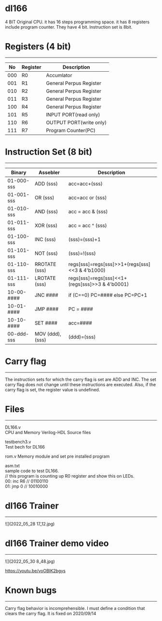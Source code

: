# dl166
4 BIT Original CPU. it has 16 steps programming space. it has 8 registers include program counter. They have 4 bit. Instruction set is 8bit.

# Registers  (4 bit)
------------------------  
|No|Register|Description
----|----|----
|000| R0| Accumlator|   
|001| R1| General Perpus Register|
|010| R2| General Perpus Register|
|011| R3| General Perpus Register|
|100| R4| General Perpus Register|
|101| R5| INPUT PORT(read only)|  
|110| R6| OUTPUT PORT(write only)|  
|111| R7| Program Counter(PC)|  

# Instruction Set  (8 bit)
------------------------  
|Binary|Assebler|Description|
----|----|----
|01-000-sss| ADD (sss)|  acc=acc+(sss)|  
|01-001-sss| OR (sss)|   acc=acc or (sss)|  
|01-010-sss| AND (sss)|  acc = acc & (sss)|  
|01-011-sss| XOR (sss)|  acc = acc ^ (sss) | 
|01-100-sss| INC (sss)|  (sss)=(sss)+1|  
|01-101-sss| NOT (sss)|  (sss)=!(sss)|  
|01-110-sss| RROTATE (sss)|regs[sss]=regs[sss]>>1+(regs[sss]<<3 & 4'b1000)|  
|01-111-sss| LROTATE (sss)|regs[sss]=regs[sss]<<1+(regs[sss]>>3 & 4'b0001)|  
|10-00-####| JNC #### |if (C==0) PC=#### else PC=PC+1|  
|10-01-####| JMP #### |PC = ####|  
|10-10-####| SET #### |acc=####|  
|00-ddd-sss| MOV (ddd),(sss)|(ddd)=(sss)|

# Carry flag
------------------------  
The instruction sets for which the carry flag is set are ADD and INC. The set carry flag does not change until these instructions are executed. Also, if the carry flag is set, the register value is undefined.

# Files
------------------------  
DL166.v  
CPU and Memory Verilog-HDL Source files  

testbench3.v  
Test bech for DL166  

rom.v
Memory module and set pre installed program

asm.txt  
sample code to test DL166.  
// this program is counting up R0 register and show this on LEDs.  
00: inc R6 // 01100110   
01: jmp 0  // 10010000


# dl166 Trainer
------------------------ 


![](2022_05_28 17_12.jpg)

# dl166 Trainer demo video
------------------------  


![](2022_05_30 8_48.jpg)

https://youtu.be/voOBIK2bgys

# Known bugs
------------------------  

Carry flag behavior is incomprehensible. I must define a condition that clears the carry flag.
It is fixed on 2020/09/14
